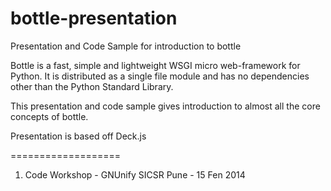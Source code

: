 bottle-presentation
===================

Presentation and Code Sample for introduction to bottle

Bottle is a fast, simple and lightweight WSGI micro web-framework for Python. It is distributed as a single file module and has no dependencies other than the Python Standard Library.

This presentation and code sample gives introduction to almost all the core concepts of bottle.

Presentation is based off Deck.js

===================
1) Code Workshop - GNUnify SICSR Pune - 15 Fen 2014
